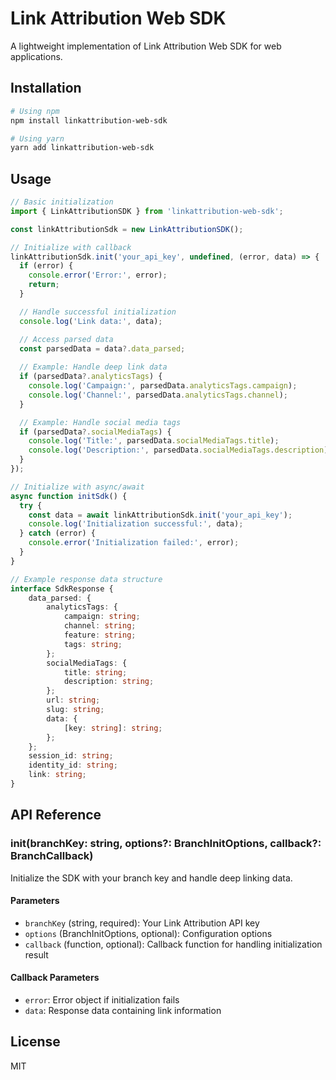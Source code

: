# Link Attribution Web SDK

A lightweight implementation of Link Attribution Web SDK for web applications.

## Installation

```bash
# Using npm
npm install linkattribution-web-sdk

# Using yarn
yarn add linkattribution-web-sdk
```

## Usage

```typescript
// Basic initialization
import { LinkAttributionSDK } from 'linkattribution-web-sdk';

const linkAttributionSdk = new LinkAttributionSDK();

// Initialize with callback
linkAttributionSdk.init('your_api_key', undefined, (error, data) => {
  if (error) {
    console.error('Error:', error);
    return;
  }

  // Handle successful initialization
  console.log('Link data:', data);

  // Access parsed data
  const parsedData = data?.data_parsed;
  
  // Example: Handle deep link data
  if (parsedData?.analyticsTags) {
    console.log('Campaign:', parsedData.analyticsTags.campaign);
    console.log('Channel:', parsedData.analyticsTags.channel);
  }

  // Example: Handle social media tags
  if (parsedData?.socialMediaTags) {
    console.log('Title:', parsedData.socialMediaTags.title);
    console.log('Description:', parsedData.socialMediaTags.description);
  }
});

// Initialize with async/await
async function initSdk() {
  try {
    const data = await linkAttributionSdk.init('your_api_key');
    console.log('Initialization successful:', data);
  } catch (error) {
    console.error('Initialization failed:', error);
  }
}

// Example response data structure
interface SdkResponse {
    data_parsed: {
        analyticsTags: {
            campaign: string;
            channel: string;
            feature: string;
            tags: string;
        };
        socialMediaTags: {
            title: string;
            description: string;
        };
        url: string;
        slug: string;
        data: {
            [key: string]: string;
        };
    };
    session_id: string;
    identity_id: string;
    link: string;
}
```

## API Reference

### init(branchKey: string, options?: BranchInitOptions, callback?: BranchCallback)

Initialize the SDK with your branch key and handle deep linking data.

#### Parameters

- `branchKey` (string, required): Your Link Attribution API key
- `options` (BranchInitOptions, optional): Configuration options
- `callback` (function, optional): Callback function for handling initialization result

#### Callback Parameters

- `error`: Error object if initialization fails
- `data`: Response data containing link information

## License

MIT